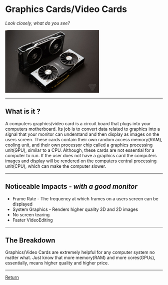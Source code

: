 # Graphics Cards/Video Cards
_Look closely, what do you see?_

<img src="https://github.com/Ocovert/Tutorial/blob/master/gpu.jpg" width="300" height="200" alt="CPU"/>


***
## What is it ?
A computers graphics/video card is a circuit board that plugs into your computers motherboard. Its job is to convert data related to graphics into a signal that your monitor can understand and then display as images on the users screen. These cards contain their own random access memory(RAM), cooling unit, and their own processor chip called a graphics processing unit(GPU), similar to a CPU. Although, these cards are not essential for a computer to run. If the user does not have a graphics card the computers images and display will be rendered on the computers central processing unit(CPU), which can make the computer slower. 

*** 

## Noticeable Impacts _- with a good monitor_ 
* Frame Rate - The frequency at which frames on a users screen can be displayed
* System Graphics - Renders higher quality 3D and 2D images
* No screen tearing
* Faster VideoEditing 

***

## The Breakdown
Graphics/Video Cards are extremely helpful for any computer system no matter what. Just know that more memory(RAM) and more cores(GPUs), essentially, means higher quality and higher price.

***

[Return](/README.md)
